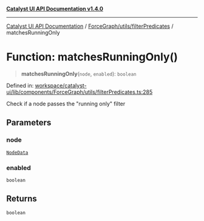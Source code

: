 [**Catalyst UI API Documentation v1.4.0**](../../../../README.md)

---

[Catalyst UI API Documentation](../../../../README.md) / [ForceGraph/utils/filterPredicates](../README.md) / matchesRunningOnly

# Function: matchesRunningOnly()

> **matchesRunningOnly**(`node`, `enabled`): `boolean`

Defined in: [workspace/catalyst-ui/lib/components/ForceGraph/utils/filterPredicates.ts:285](https://github.com/TheBranchDriftCatalyst/catalyst-ui/blob/main/lib/components/ForceGraph/utils/filterPredicates.ts#L285)

Check if a node passes the "running only" filter

## Parameters

### node

[`NodeData`](../../../types/interfaces/NodeData.md)

### enabled

`boolean`

## Returns

`boolean`

